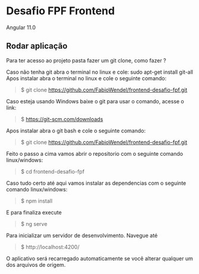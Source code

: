 # Desafio FPF Frontend

Angular 11.0

## Rodar aplicação

Para ter acesso ao projeto  pasta fazer um git clone, como fazer ? 

Caso não tenha git abra o terminal no linux e cole:
sudo apt-get install git-all
Apos instalar abra o terminal no linux e cole o seguinte comando:
  > \$ git clone https://github.com/FabioWendel/frontend-desafio-fpf.git
 
Caso esteja usando Windows baixe o git para usar o comando,  acesse o link:
  > \$ https://git-scm.com/downloads

Apos instalar abra o git bash e cole o seguinte comando:
  > \$ git clone https://github.com/FabioWendel/frontend-desafio-fpf.git

Feito o passo a cima vamos abrir o repositorio com o seguinte comando linux/windows:
  > \$ cd frontend-desafio-fpf

Caso tudo certo até aqui vamos instalar as dependencias com o seguinte comando linux/windows:
  > \$ npm install

E para finaliza execute  
  > \$ ng serve

Para inicializar um servidor de desenvolvimento. Navegue até 
  > \$ http://localhost:4200/

O aplicativo será recarregado automaticamente se você alterar qualquer um dos arquivos de origem.
